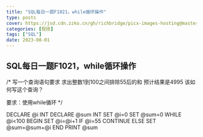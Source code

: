 ```yaml
---
title: "SQL每日一题F1021，while循环操作"
type: posts
cover: https://jsd.cdn.zzko.cn/gh/richbridge/picx-images-hosting@master/thumbnail/audit.avif
categories: [程技]
tags: ["SQL"]
date: 2023-08-01
---
```

## SQL每日一题F1021，while循环操作
/*
写一个查询语句要求
求出整数1到100之间排除55后的和
预计结果是4995
该如何写这个查询？

要求：使用while循环
*/

DECLARE @i INT
DECLARE @sum INT
SET @i=0
SET @sum=0
WHILE @i<100
BEGIN
SET @i=@i+1
IF @i=55
CONTINUE
ELSE
SET @sum=@sum+@i
END
PRINT @sum